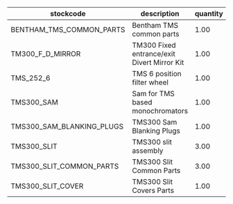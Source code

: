 |stockcode|description|quantity|location|
|---------|-----------|--------|--------|
|BENTHAM_TMS_COMMON_PARTS|Bentham TMS common parts|1.00||
|TM300_F_D_MIRROR|TM300 Fixed entrance/exit Divert Mirror Kit|1.00||
|TMS_252_6|TMS 6 position filter wheel|1.00||
|TMS300_SAM|Sam for TMS  based monochromators|1.00||
|TMS300_SAM_BLANKING_PLUGS|TMS300 Sam Blanking Plugs|1.00||
|TMS300_SLIT|TMS300 slit assembly|3.00||
|TMS300_SLIT_COMMON_PARTS|TMS300 Slit Common Parts|3.00||
|TMS300_SLIT_COVER|TMS300 Slit Covers Parts|1.00||
